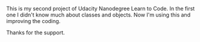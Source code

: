 This is my second project of Udacity Nanodegree Learn to Code.
In the first one I didn't know much about classes and objects.
Now I'm using this and improving the coding.

Thanks for the support.
